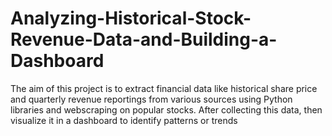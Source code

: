 # Analyzing-Historical-Stock-Revenue-Data-and-Building-a-Dashboard
The aim of this project is to extract financial data like historical share price and quarterly revenue reportings from various sources using Python libraries and webscraping on popular stocks. After collecting this data, then visualize it in a dashboard to identify patterns or trends
